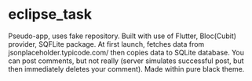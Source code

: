 # eclipse_task

Pseudo-app, uses fake repository. Built with use of Flutter, Bloc(Cubit) provider, SQFLite package. At first launch, fetches data from jsonplaceholder.typicode.com/ then copies data to SQLite database. You can post comments, but not really (server simulates successful post, but then immediately  deletes your comment). Made within pure black theme.
